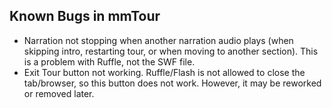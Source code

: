## Known Bugs in mmTour
- Narration not stopping when another narration audio plays (when skipping intro, restarting tour, or when moving to another section). This is a problem with Ruffle, not the SWF file.
- Exit Tour button not working. Ruffle/Flash is not allowed to close the tab/browser, so this button does not work. However, it may be reworked or removed later.

